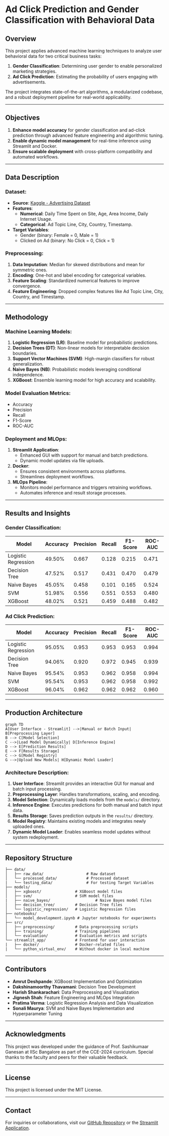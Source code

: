 
# Ad Click Prediction and Gender Classification with Behavioral Data

## Overview
This project applies advanced machine learning techniques to analyze user behavioral data for two critical business tasks:
1. **Gender Classification**: Determining user gender to enable personalized marketing strategies.
2. **Ad Click Prediction**: Estimating the probability of users engaging with advertisements.

The project integrates state-of-the-art algorithms, a modularized codebase, and a robust deployment pipeline for real-world applicability.

---

## Objectives
1. **Enhance model accuracy** for gender classification and ad-click prediction through advanced feature engineering and algorithmic tuning.
2. **Enable dynamic model management** for real-time inference using Streamlit and Docker.
3. **Ensure scalable deployment** with cross-platform compatibility and automated workflows.

---

## Data Description
### Dataset:
- **Source**: [Kaggle - Advertising Dataset](https://www.kaggle.com/datasets/hiimanshuagarwal/advertising-ef/data)
- **Features**: 
  - **Numerical**: Daily Time Spent on Site, Age, Area Income, Daily Internet Usage.
  - **Categorical**: Ad Topic Line, City, Country, Timestamp.
- **Target Variables**:
  - Gender (binary: Female = 0, Male = 1)
  - Clicked on Ad (binary: No Click = 0, Click = 1)

### Preprocessing:
1. **Data Imputation**: Median for skewed distributions and mean for symmetric ones.
2. **Encoding**: One-hot and label encoding for categorical variables.
3. **Feature Scaling**: Standardized numerical features to improve convergence.
4. **Feature Engineering**: Dropped complex features like Ad Topic Line, City, Country, and Timestamp.

---

## Methodology
### Machine Learning Models:
1. **Logistic Regression (LR)**: Baseline model for probabilistic predictions.
2. **Decision Trees (DT)**: Non-linear models for interpretable decision boundaries.
3. **Support Vector Machines (SVM)**: High-margin classifiers for robust generalization.
4. **Naive Bayes (NB)**: Probabilistic models leveraging conditional independence.
5. **XGBoost**: Ensemble learning model for high accuracy and scalability.

### Model Evaluation Metrics:
- Accuracy
- Precision
- Recall
- F1-Score
- ROC-AUC

### Deployment and MLOps:
1. **Streamlit Application**:
   - Enhanced GUI with support for manual and batch predictions.
   - Dynamic model updates via file uploads.
2. **Docker**:
   - Ensures consistent environments across platforms.
   - Streamlines deployment workflows.
3. **MLOps Pipeline**:
   - Monitors model performance and triggers retraining workflows.
   - Automates inference and result storage processes.

---


## Results and Insights

### Gender Classification:
| **Model**         | **Accuracy** | **Precision** | **Recall** | **F1-Score** | **ROC-AUC** |
|--------------------|--------------|---------------|------------|--------------|-------------|
| Logistic Regression| 49.50%      | 0.667         | 0.128      | 0.215        | 0.471       |
| Decision Tree      | 47.52%      | 0.517         | 0.431      | 0.470        | 0.479       |
| Naive Bayes        | 45.05%      | 0.458         | 0.101      | 0.165        | 0.524       |
| SVM                | 51.98%      | 0.556         | 0.551      | 0.553        | 0.480       |
| XGBoost            | 48.02%      | 0.521         | 0.459      | 0.488        | 0.482       |


### Ad Click Prediction:
| **Model**         | **Accuracy** | **Precision** | **Recall** | **F1-Score** | **ROC-AUC** |
|--------------------|--------------|---------------|------------|--------------|-------------|
| Logistic Regression| 95.05%      | 0.953         | 0.953      | 0.953        | 0.994       |
| Decision Tree      | 94.06%      | 0.920         | 0.972      | 0.945        | 0.939       |
| Naive Bayes        | 95.54%      | 0.953         | 0.962      | 0.958        | 0.994       |
| SVM                | 95.54%      | 0.953         | 0.962      | 0.958        | 0.992       |
| XGBoost            | 96.04%      | 0.962         | 0.962      | 0.962        | 0.960       |

---

## Production Architecture
```mermaid
graph TD
A[User Interface - Streamlit] -->|Manual or Batch Input| B[Preprocessing Layer]
B --> C[Model Selection]
C -->|Load Model Dynamically| D[Inference Engine]
D --> E[Prediction Results]
E --> F[Results Storage]
C --> G[Model Registry]
G -->|Upload New Models| H[Dynamic Model Loader]
```

### Architecture Description:
1. **User Interface**: Streamlit provides an interactive GUI for manual and batch input processing.
2. **Preprocessing Layer**: Handles transformations, scaling, and encoding.
3. **Model Selection**: Dynamically loads models from the `models/` directory.
4. **Inference Engine**: Executes predictions for both manual and batch input data.
5. **Results Storage**: Saves prediction outputs in the `results/` directory.
6. **Model Registry**: Maintains existing models and integrates newly uploaded ones.
7. **Dynamic Model Loader**: Enables seamless model updates without system redeployment.

---

## Repository Structure
```
├── data/
│   ├── raw_data/                   # Raw dataset
│   └── processed_data/             # Processed dataset
|   └── testing_data/               # For testing Target Variables  
├── models/
│   ├── xgboost/               # XGBoost model files
│   ├── svm/                   # SVM model files
|   ├── naive_bayes/                    # Naive Bayes model files  
│   ├── decision_tree/         # Decision Tree files
│   └── logistic_regression/   # Logistic Regression files
├── notebooks/
│   └── model_development.ipynb # Jupyter notebooks for experiments
├── src/
│   ├── preprocessing/         # Data preprocessing scripts
│   ├── training/              # Training pipelines
│   └── evaluation/            # Evaluation metrics and scripts  
└── streamlit_app/             # Frontend for user interaction
|   ├── docker/                # Docker-related files
|   └── python_virtual_env/    # Without docker in local machine
```

---

## Contributors
- **Amrut Deshpande**: XGBoost Implementation and Optimization
- **Dakshinamoorthy Thavamani**: Decision Tree Development
- **Harish Shankarachari**: Data Preprocessing and Visualization
- **Jignesh Shah**: Feature Engineering and MLOps Integration
- **Pratima Verma**: Logistic Regression Analysis and Data Visualization
- **Sonali Maurya**: SVM and Naive Bayes Implementation and Hyperparameter Tuning

---

## Acknowledgments
This project was developed under the guidance of Prof. Sashikumaar Ganesan at IISc Bangalore as part of the CCE-2024 curriculum. Special thanks to the faculty and peers for their valuable feedback.

---

## License
This project is licensed under the MIT License.

---

## Contact
For inquiries or collaborations, visit our [GitHub Repository](https://github.com/IISC-GROUP-5/) or the [Streamlit Application](https://iisc-group5.streamlit.app/).
